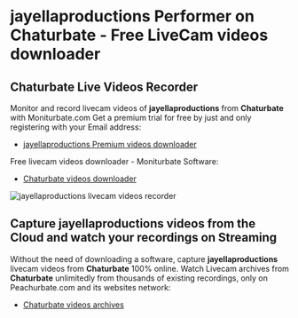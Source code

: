 # jayellaproductions Performer on Chaturbate - Free LiveCam videos downloader

## Chaturbate Live Videos Recorder

Monitor and record livecam videos of **jayellaproductions** from **Chaturbate** with Moniturbate.com
Get a premium trial for free by just and only registering with your Email address:
* [jayellaproductions Premium videos downloader](https://moniturbate.com/request-demo-licence-key.html)

Free livecam videos downloader - Moniturbate Software:
* [Chaturbate videos downloader](https://moniturbate.com/moniturbate-download-software.html)

![jayellaproductions livecam videos recorder](https://peachurnet.com/templates/moniturbate-software.png)


## Capture jayellaproductions videos from the Cloud and watch your recordings on Streaming

Without the need of downloading a software, capture **jayellaproductions** livecam videos from **Chaturbate** 100% online.
Watch Livecam archives from **Chaturbate** unlimitedly from thousands of existing recordings, only on Peachurbate.com and its websites network:
* [Chaturbate videos archives](https://peachurnet.com/)